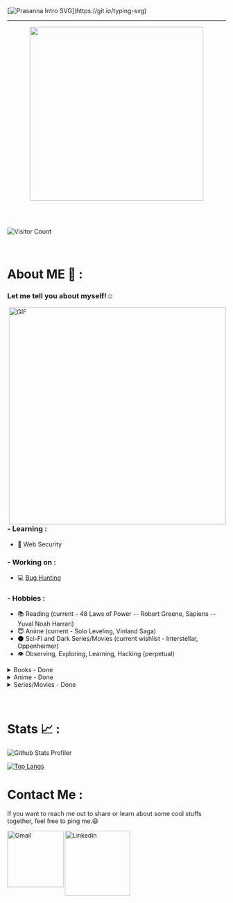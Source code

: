 [![Prasanna Intro SVG](https://readme-typing-svg.demolab.com?font=Roboto+Mono&size=35&duration=3500&pause=300&color=A2E42B&vCenter=true&width=650&height=80&lines=Hey+there%2C+I+am+Prasanna;I+am+a+Security+Enthusiast!;I+break+Logic;I+Contribute+to+a+Safer+Infosec.)](https://git.io/typing-svg)

 ---
 <p align="center">
 <img width=400 src="https://user-images.githubusercontent.com/74038190/229223156-0cbdaba9-3128-4d8e-8719-b6b4cf741b67.gif" >
 </p>
 
<br><br>

![Visitor Count](https://profile-counter.glitch.me/04s1s/count.svg)
<br><br><br>
# About ME 💬 :

### Let me tell you about myself!☺️

<img hight="400" width="500" alt="GIF" align="right" src="https://media.tenor.com/4XDjR7Y2GcwAAAAM/eren-freedom.gif">

### - Learning :
- 💫 Web Security

### - Working on :
- 💻 [Bug Hunting](https://hackerone.com)

### - Hobbies : 
- 📚 Reading (current - 48 Laws of Power -- Robert Greene, Sapiens -- Yuval Noah Harrari)
- 😇 Anime (current - Solo Leveling, Vinland Saga)
- 🌑 Sci-Fi and Dark Series/Movies (current wishlist - Interstellar, Oppenheimer)
- 👁️ Observing, Exploring, Learning, Hacking (perpetual)

<!-- Books -->
<details> <!-- outer -->
  <summary>Books - Done</summary> <!-- outer label -->
  <p><strong>Genre:</strong> </p>
 
<details> <!-- inner 1 -->
 <summary>Psychology</summary> <!-- inner 1 label -->
</details>

 <details> <!-- inner 2 -->
 <summary>Civilization</summary> <!-- inner 2 label -->
</details>

<details> <!-- inner 3 -->
 <summary>Philosophy</summary> <!-- inner 3 label -->
</details>

<details> <!-- inner 4 -->
 <summary>War and Strategies</summary> <!-- inner 4 label -->
</details>

<details> <!-- inner 5 -->
 <summary>Biography</summary> <!-- inner 5 label -->
</details>

<details> <!-- inner 6 -->
 <summary>Photographic Memory</summary> <!-- inner 6 label -->
</details>

<details> <!-- inner 7 -->
 <summary>Quantum Physics and Universe</summary> <!-- inner 7 label -->
</details>

<div>
 <br><br>
</div>

</details>


<!-- Anime -->
<details>
  <summary>Anime - Done</summary>
 <p>Note: Descriptions are based on my perspective.</p>
  <p><strong>Attack on Titan: </strong>A dark, fictional, action and apocalyptic anime series <br/>A story of the world misery through humans' hunger for power and path of exploitation, creating a divide in the world as two groups, Marley-Eldia where Eldians are the ones who are restricted and suppressed. The story revolves around hatred, exploitation, human's misery and insecurities for living or thriving. Within the story, a boy named Eren whose emotions and urges are shown to be changing unpredictably with the situations and time, is the one who changes the course of humanity's fate with the urge to save his kind, destroy the others, along with a core urge for freedom, but with a questionable action at the end. A brilliant masterpiece!😈</p>

 <p><strong>Death Note: </strong>Mystery, psychological and supernatural thriller anime <br/>
Death Note follows Light Yagami, a genius student who discovers a notebook that lets him kill anyone by writing their name. Believing he can get the world rid of evil and crimes, he becomes the infamous "Kira". His actions draw the attention of L, a brilliant but eccentric detective determined to stop him. This sparks a tense battle of wits, deception, and strategy. As Light's power grows, new allies and enemies emerge, escalating the conflict. The story explores justice, morality, and the consequences of absolute power in a suspenseful psychological thriller.</p>

<p><strong>Demon Slayer - S1, Mugen Train, S3, S4: </strong>Adventure and dark fantasy <br/>
 The story of the fate of humanity distorted currently by the antagonist called Muzan who wants to turn all of the humankinds into demons. The demons would have an abnormal abilities than humans in terms of regeneration, skills and abilities, but sunlight being the main weakness. This creates a community of demon slayers who continuously struggle to stop and work against the motive of demons, with Muzan being the leader for core purpose. The story mostly revolves around Tanjiro, whose sister have been turned into demon as well, but with unusual phenomema like sensation of emotions and relations, unlike normal demons. With the rage and feeling of revenge, Tanjiro continuously pushes himself to turn his sister back into human and free the mankind from the misery created by demons.
</p>

<!-- See more 1, Anime -->
 <details> 
 <summary>See more...</summary>
  
 <p><strong>One Piece: </strong>Adventure, Action and Fantasy <br/>
  
</p>
 
</details>


</div>

<div>
 <br><br>
</div>


</details>




<!-- Movies -->
<details>
  <summary>Series/Movies - Done</summary>
 <p>Note: Descriptions are based on my perspective.</p>
  <p><strong>Squid Games S1, S2: </strong>A survival, thriller series. <br/>It showcases how the human psychology is sensitive to pain, suffering, misery, and societal supression and exploitation and therefore, flexible and easily bendable over allurement, rewards and punishment, driven by greed for weaker and manipulative intents for stronger.</p>

  <p><strong>The Pursuit of Happyness: </strong>A biographical drama. <br/>The story of an American businessman, Chris Gardner during his peak phase of struggle. Depicts the story from the perspective of Chris, who keeps following his dream, with the supression of internal emotions, obligations and family conditions. Within the story, I loved how he survived on the sales of medical scanner with an obvious family condition, until he achieves what he wants to, without showing off any of his emotions to those associated with work and still remaining static on his nature as a good and straight-forward man.😄 <br/>
Chris Gardner: "You got a dream... You gotta protect it".😇
  </p>
</details>

<!-- Jan 13 -->

</br>
</br>

# Stats 📈 :

![Github Stats Profiler](https://github-stats-alpha.vercel.app/api?username=04s1s&cc=000&tc=fff&ic=fff&bc=000)

[![Top Langs](https://github-readme-stats.vercel.app/api/top-langs/?username=04s1s&bg_color=000&border_color=000&text_color=fff)](https://github.com/anuraghazra/github-readme-stats)

# Contact Me :

If you want to reach me out to share or learn about some cool stuffs together, feel free to ping me.😄

<a href="mailto:ping@aprasanna.com.np">
 <img align="left" alt="Gmail" width="130" hight="100" src="https://github.com/Xx-Ashutosh-xX/Xx-Ashutosh-xX/blob/master/assets/icons/gmail.png" />
</a>
<a href="https://www.linkedin.com/in/prasanna-acharya-30b84b227/">
  <img align="left" alt="Linkedin" width="150" hight="100" src="https://github.com/Xx-Ashutosh-xX/Xx-Ashutosh-xX/blob/master/assets/icons/linkedin.png" />
</br>
</br>
<!-- For more icons please follow  https://github.com/MikeCodesDotNET/ColoredBadges -->
